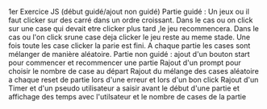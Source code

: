 1er Exercice JS (début guidé/ajout non guidé)
Partie guidé :
  Un jeux ou il faut clicker sur des carré dans un ordre croissant.
  Dans le cas ou on click sur une case qui devait etre clicker plus tard ,le jeu recommencera.
  Dans le cas ou l'on click srune case deja clicker le jeu reste au meme stade.
  Une fois toute les case clicker la parie est fini.
  A chaque partie les cases sont mélanger de manière aléatoire.
Partie non guidé :
  ajout d'un bouton start pour commencer et recommencer une partie
  Rajout d'un prompt pour choisir le nombre de case au départ
  Rajout du mélange des cases aléatoire a chaque reset de partie lors d'une erreur et lors d'un bon click
  Rajout d'un Timer et d'un pseudo utilisateur a saisir avant le début d'une partie et affichage des temps avec l'utilsateur et le nombre de cases de la partie
